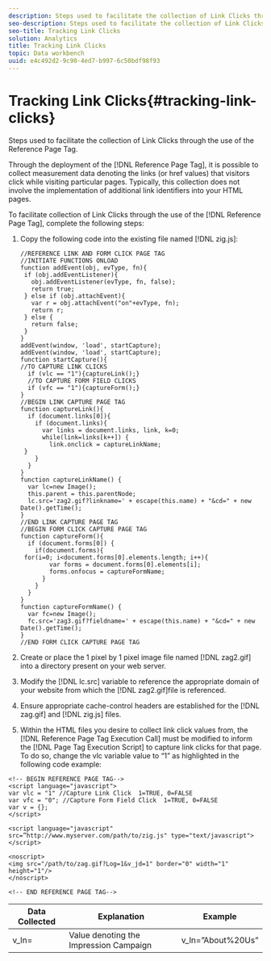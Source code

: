 ```yaml
---
description: Steps used to facilitate the collection of Link Clicks through the use of the Reference Page Tag.
seo-description: Steps used to facilitate the collection of Link Clicks through the use of the Reference Page Tag.
seo-title: Tracking Link Clicks
solution: Analytics
title: Tracking Link Clicks
topic: Data workbench
uuid: e4c492d2-9c90-4ed7-b997-6c50bdf98f93
---
```


# Tracking Link Clicks{#tracking-link-clicks}

Steps used to facilitate the collection of Link Clicks through the use of the Reference Page Tag.

Through the deployment of the [!DNL Reference Page Tag], it is possible to collect measurement data denoting the links (or href values) that visitors click while visiting particular pages. Typically, this collection does not involve the implementation of additional link identifiers into your HTML pages.

To facilitate collection of Link Clicks through the use of the [!DNL Reference Page Tag], complete the following steps:

1. Copy the following code into the existing file named [!DNL zig.js]: 

   ```
   //REFERENCE LINK AND FORM CLICK PAGE TAG 
   //INITIATE FUNCTIONS ONLOAD 
   function addEvent(obj, evType, fn){  
    if (obj.addEventListener){  
      obj.addEventListener(evType, fn, false);  
      return true;  
    } else if (obj.attachEvent){  
      var r = obj.attachEvent("on"+evType, fn);  
      return r;  
    } else {  
      return false;  
    }  
   } 
   addEvent(window, 'load', startCapture); 
   addEvent(window, 'load', startCapture); 
   function startCapture(){ 
   //TO CAPTURE LINK CLICKS 
     if (vlc == "1"){captureLink();} 
     //TO CAPTURE FORM FIELD CLICKS 
     if (vfc == "1"){captureForm();} 
   } 
   //BEGIN LINK CAPTURE PAGE TAG 
   function captureLink(){ 
     if (document.links[0]){ 
       if (document.links){ 
         var links = document.links, link, k=0; 
         while(link=links[k++]) { 
           link.onclick = captureLinkName; 
    } 
       } 
     } 
   } 
   function captureLinkName() { 
     var lc=new Image(); 
     this.parent = this.parentNode; 
     lc.src='zag2.gif?linkname=' + escape(this.name) + "&cd=" + new Date().getTime(); 
   } 
   //END LINK CAPTURE PAGE TAG 
   //BEGIN FORM CLICK CAPTURE PAGE TAG 
   function captureForm(){ 
     if (document.forms[0]) { 
       if(document.forms){ 
    for(i=0; i<document.forms[0].elements.length; i++){ 
           var forms = document.forms[0].elements[i]; 
           forms.onfocus = captureFormName; 
         } 
       } 
     } 
   } 
   function captureFormName() { 
     var fc=new Image(); 
     fc.src='zag3.gif?fieldname=' + escape(this.name) + "&cd=" + new Date().getTime(); 
   } 
   //END FORM CLICK CAPTURE PAGE TAG
   ```

1. Create or place the 1 pixel by 1 pixel image file named [!DNL zag2.gif] into a directory present on your web server. 
1. Modify the [!DNL lc.src] variable to reference the appropriate domain of your website from which the [!DNL zag2.gif]file is referenced. 

1. Ensure appropriate cache-control headers are established for the [!DNL zag.gif] and [!DNL zig.js] files. 

1. Within the HTML files you desire to collect link click values from, the [!DNL Reference Page Tag Execution Call] must be modified to inform the [!DNL Page Tag Execution Script] to capture link clicks for that page. To do so, change the vlc variable value to “1” as highlighted in the following code example:

```
<!-- BEGIN REFERENCE PAGE TAG--> 
<script language="javascript"> 
var vlc = "1" //Capture Link Click  1=TRUE, 0=FALSE 
var vfc = "0"; //Capture Form Field Click  1=TRUE, 0=FALSE 
var v = {}; 
</script> 
 
<script language="javascript" src=”http://www.myserver.com/path/to/zig.js" type="text/javascript"></script> 
 
<noscript> 
<img src="/path/to/zag.gif?Log=1&v_jd=1" border="0" width="1" height="1"/> 
</noscript> 
 
<!-- END REFERENCE PAGE TAG-->
```

|  Data Collected  | Explanation  | Example  |
|---|---|---|
|  v_ln=  | Value denoting the Impression Campaign  | v_ln=”About%20Us”  |

